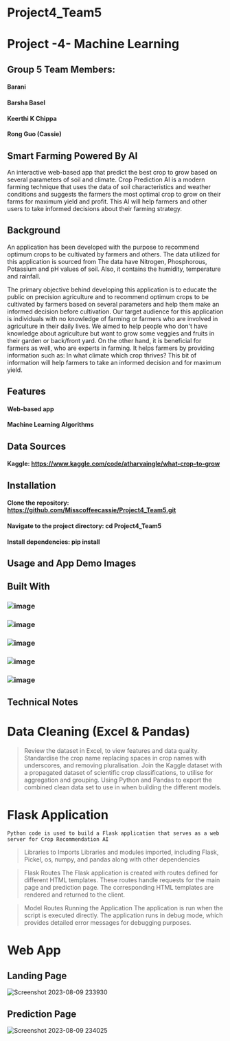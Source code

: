 # Project4_Team5
# Project -4- Machine Learning 
## Group 5 Team Members:
#### Barani 
#### Barsha Basel
#### Keerthi K Chippa 
#### Rong Guo (Cassie)

## Smart Farming Powered By AI 
An interactive web-based app that predict the best crop to grow based on several parameters of soil and climate. Crop Prediction AI is a modern farming technique that uses the data of soil characteristics and weather conditions and suggests the farmers the most optimal crop to grow on their farms for maximum yield and profit. This AI will help farmers and other users to take informed decisions about their farming strategy. 

## Background
An application has been developed with the purpose to recommend optimum crops to  be cultivated by farmers and others. The data utilized for this application is sourced from 
The data have Nitrogen, Phosphorous, Potassium and pH values of soil. Also, it contains the humidity, temperature and rainfall. 

The primary objective behind developing this application is to educate the public on precision agriculture and to recommend optimum crops to be cultivated by farmers based on several parameters and help them make an informed decision before cultivation. Our target audience for this application is individuals with no knowledge of farming or farmers who are involved in agriculture in their daily lives. We aimed to help people who don't have knowledge about agriculture but want to grow some veggies and fruits in their garden or back/front yard. On the other hand, it is beneficial for farmers as well, who are experts in farming. It helps farmers by providing information such as: In what climate which crop thrives? This bit of information will help farmers to take an informed decision and for maximum yield. 

## Features
#### Web-based app 
#### Machine Learning Algorithms 

## Data Sources 
#### Kaggle: https://www.kaggle.com/code/atharvaingle/what-crop-to-grow

## Installation
#### Clone the repository: https://github.com/Misscoffeecassie/Project4_Team5.git
#### Navigate to the project directory: cd Project4_Team5
#### Install dependencies: pip install 

## Usage and App Demo Images 
## Built With
### ![image](https://github.com/Misscoffeecassie/Project4_Team5/assets/122665451/457b5213-4957-4c7a-bdd2-3bc71319f4d2)
### ![image](https://github.com/Misscoffeecassie/Project4_Team5/assets/122665451/6fcb2bec-2a28-4aa5-9605-65ce715b033f)
### ![image](https://github.com/Misscoffeecassie/Project4_Team5/assets/122665451/ce5aa486-deec-445c-91dd-1a4c27e02403)
### ![image](https://github.com/Misscoffeecassie/Project4_Team5/assets/122665451/997f1fcb-ef5c-4766-b8b5-767503731c96)
### ![image](https://github.com/Misscoffeecassie/Project4_Team5/assets/122665451/7796ed97-20cd-4b9c-8659-67ee6c25b05f)

## Technical Notes 
# Data Cleaning (Excel & Pandas)
> Review the dataset in Excel, to view features and data quality.
> Standardise the crop name replacing spaces in crop names with underscores, and removing pluralisation.
> Join the Kaggle dataset with a propagated dataset of scientific crop classifications, to utilise for aggregation and grouping.
> Using Python and Pandas to export the combined clean data set to use in when building the different models.

# Flask Application 
    Python code is used to build a Flask application that serves as a web server for Crop Recommendation AI

> Libraries to Imports 
    Libraries and modules imported, including Flask, Pickel, os, numpy, and pandas along with other dependencies 
  
> Flask Routes 
    The Flask application is created with routes defined for different HTML templates. These routes handle requests for the main page and prediction page. The corresponding HTML templates are rendered and returned to the client.  

> Model Routes 
> Running the Application 
    The application is run when the script is executed directly. The application runs in debug mode, which provides detailed error messages for debugging purposes. 

# Web App

## Landing Page
![Screenshot 2023-08-09 233930](https://github.com/Misscoffeecassie/Project4_Team5/assets/122665451/0fc3dba1-7b46-4d8c-a2d4-d87d29b3beb1)
    

## Prediction Page 
![Screenshot 2023-08-09 234025](https://github.com/Misscoffeecassie/Project4_Team5/assets/122665451/0cf6d94e-77d7-4819-9e49-b9d6f55e9a99)


